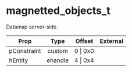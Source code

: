 # magnetted_objects_t

Datamap server-side.

|Prop|Type|Offset|External|
|---|:-:|:-:|--:|
|pConstraint|custom|0 \| 0x0||
|hEntity|ehandle|4 \| 0x4||

